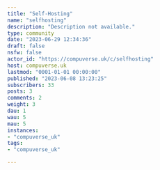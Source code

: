 ```yaml
---
title: "Self-Hosting" 
name: "selfhosting"
description: "Description not available."
type: community
date: "2023-06-29 12:34:36"
draft: false
nsfw: false
actor_id: "https://compuverse.uk/c/selfhosting"
host: compuverse.uk
lastmod: "0001-01-01 00:00:00"
published: "2023-06-08 13:23:25"
subscribers: 33
posts: 3
comments: 2
weight: 3
dau: 1
wau: 5
mau: 5
instances:
- "compuverse_uk"
tags: 
- "compuverse_uk"

---
```

